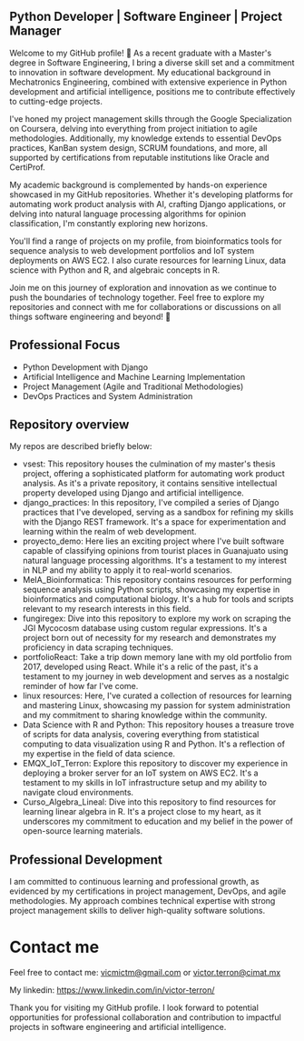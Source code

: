 ## Python Developer | Software Engineer | Project Manager

Welcome to my GitHub profile! 👋 As a recent graduate with a Master's degree in Software Engineering, I bring a diverse skill set and a commitment to innovation in software development. My educational background in Mechatronics Engineering, combined with extensive experience in Python development and artificial intelligence, positions me to contribute effectively to cutting-edge projects.

I've honed my project management skills through the Google Specialization on Coursera, delving into everything from project initiation to agile methodologies. Additionally, my knowledge extends to essential DevOps practices, KanBan system design, SCRUM foundations, and more, all supported by certifications from reputable institutions like Oracle and CertiProf.

My academic background is complemented by hands-on experience showcased in my GitHub repositories. Whether it's developing platforms for automating work product analysis with AI, crafting Django applications, or delving into natural language processing algorithms for opinion classification, I'm constantly exploring new horizons.

You'll find a range of projects on my profile, from bioinformatics tools for sequence analysis to web development portfolios and IoT system deployments on AWS EC2. I also curate resources for learning Linux, data science with Python and R, and algebraic concepts in R.

Join me on this journey of exploration and innovation as we continue to push the boundaries of technology together. Feel free to explore my repositories and connect with me for collaborations or discussions on all things software engineering and beyond! 🚀

## Professional Focus

* Python Development with Django
* Artificial Intelligence and Machine Learning Implementation
* Project Management (Agile and Traditional Methodologies)
* DevOps Practices and System Administration

## Repository overview

My repos are described briefly below:
* vsest: This repository houses the culmination of my master's thesis project, offering a sophisticated platform for automating work product analysis. As it's a private repository, it contains sensitive intellectual property developed using Django and artificial intelligence.
* django_practices: In this repository, I've compiled a series of Django practices that I've developed, serving as a sandbox for refining my skills with the Django REST framework. It's a space for experimentation and learning within the realm of web development.
* proyecto_demo: Here lies an exciting project where I've built software capable of classifying opinions from tourist places in Guanajuato using natural language processing algorithms. It's a testament to my interest in NLP and my ability to apply it to real-world scenarios.
* MeIA_Bioinformatica: This repository contains resources for performing sequence analysis using Python scripts, showcasing my expertise in bioinformatics and computational biology. It's a hub for tools and scripts relevant to my research interests in this field.
* fungiregex: Dive into this repository to explore my work on scraping the JGI Mycocosm database using custom regular expressions. It's a project born out of necessity for my research and demonstrates my proficiency in data scraping techniques.
* portfolioReact: Take a trip down memory lane with my old portfolio from 2017, developed using React. While it's a relic of the past, it's a testament to my journey in web development and serves as a nostalgic reminder of how far I've come.
* linux resources: Here, I've curated a collection of resources for learning and mastering Linux, showcasing my passion for system administration and my commitment to sharing knowledge within the community.
* Data Science with R and Python: This repository houses a treasure trove of scripts for data analysis, covering everything from statistical computing to data visualization using R and Python. It's a reflection of my expertise in the field of data science.
* EMQX_IoT_Terron: Explore this repository to discover my experience in deploying a broker server for an IoT system on AWS EC2. It's a testament to my skills in IoT infrastructure setup and my ability to navigate cloud environments.
* Curso_Algebra_Lineal: Dive into this repository to find resources for learning linear algebra in R. It's a project close to my heart, as it underscores my commitment to education and my belief in the power of open-source learning materials.

## Professional Development
I am committed to continuous learning and professional growth, as evidenced by my certifications in project management, DevOps, and agile methodologies. My approach combines technical expertise with strong project management skills to deliver high-quality software solutions.

# Contact me

Feel free to contact me:
vicmictm@gmail.com
or
victor.terron@cimat.mx

My linkedin:
https://www.linkedin.com/in/victor-terron/

Thank you for visiting my GitHub profile. I look forward to potential opportunities for professional collaboration and contribution to impactful projects in software engineering and artificial intelligence.
